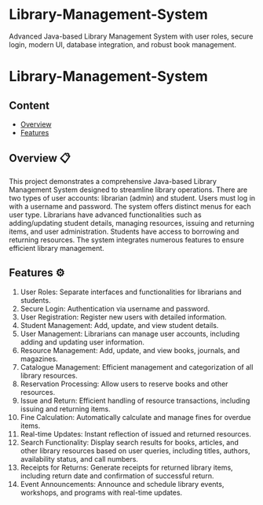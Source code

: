 # Library-Management-System
Advanced Java-based Library Management System with user roles, secure login, modern UI, database integration, and robust book management.

# Library-Management-System


## Content

- [Overview](https://github.com/NisalWick2002/Library-Management-System?tab=readme-ov-file#overview-)
- [Features](https://github.com/NisalWick2002/Library-Management-System?tab=readme-ov-file#features-%EF%B8%8F)


## Overview 📋

This project demonstrates a comprehensive Java-based Library Management System designed to streamline library operations. There are two types of user accounts: librarian (admin) and student. Users must log in with a username and password. The system offers distinct menus for each user type. Librarians have advanced functionalities such as adding/updating student details, managing resources, issuing and returning items, and user administration. Students have access to borrowing and returning resources. The system integrates numerous features to ensure efficient library management.

## Features ⚙️

1. User Roles: Separate interfaces and functionalities for librarians and students.
2. Secure Login: Authentication via username and password.
3. User Registration: Register new users with detailed information.
4. Student Management: Add, update, and view student details.
5. User Management: Librarians can manage user accounts, including adding and updating user information.
6. Resource Management: Add, update, and view books, journals, and magazines.
7. Catalogue Management: Efficient management and categorization of all library resources.
8. Reservation Processing: Allow users to reserve books and other resources.
9. Issue and Return: Efficient handling of resource transactions, including issuing and returning items.
10. Fine Calculation: Automatically calculate and manage fines for overdue items.
11. Real-time Updates: Instant reflection of issued and returned resources.
12. Search Functionality: Display search results for books, articles, and other library resources based on user queries, including titles, authors, availability status, and call numbers.
13. Receipts for Returns: Generate receipts for returned library items, including return date and confirmation of successful return.
14. Event Announcements: Announce and schedule library events, workshops, and programs with real-time updates.
